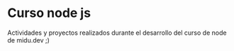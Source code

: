 # Curso node js
Actividades y proyectos realizados durante el desarrollo del curso de node de midu.dev ;)
